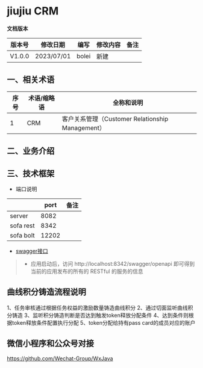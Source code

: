 # jiujiu CRM

  **文档版本**

| 版本号 | 修改日期       | 编写   | 修改内容                     | 备注 |
| ------ |------------| ------ | ---------------------------- | ---- |
| V1.0.0 | 2023/07/01 | bolei | 新建                         |      |


## 一、相关术语

| 序号 | 术语/缩略语 | 全称和说明                                                   |
| ---- |--------| ----------------------------------------------------------- |
| 1    | CRM    | 客户关系管理（Customer Relationship Management）                  |


## 二、业务介绍


## 三、技术框架
- 端口说明

|           | port  | 备注 |
|-----------|-------| --- |
| server    | 8082  |      | 
| sofa rest | 8342  |      | 
| sofa bolt | 12202 |      | 


- [swagger接口](https://www.sofastack.tech/projects/sofa-rpc/restful-swagger/)
>* 应用启动后，访问 http://localhost:8342/swagger/openapi 即可得到当前的应用发布的所有的 RESTful 的服务的信息

## 曲线积分铸造流程说明
1、任务审核通过根据任务权益的激励数量铸造曲线积分
2、通过切面监听曲线积分铸造
3、监听积分铸造判断是否达到触发token释放分配条件
4、达到条件则根据token释放条件配置执行分配
5、token分配给持有pass card的成员对应的账户

## 微信小程序和公众号对接
https://github.com/Wechat-Group/WxJava